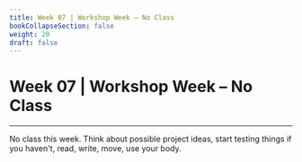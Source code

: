 ```yaml
---
title: Week 07 | Workshop Week – No Class
bookCollapseSection: false
weight: 20
draft: false
---
```


# Week 07 | Workshop Week – No Class

---

No class this week. Think about possible project ideas, start testing things if you haven't, read, write, move, use your body.